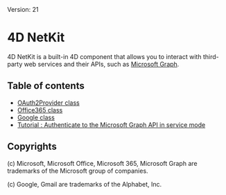 <div class="footer border-top border-gray-light mt-5 pt-3 text-right text-black">
        Version: 21
      </div>
      
# 4D NetKit

4D NetKit is a built-in 4D component that allows you to interact with third-party web services and their APIs, such as [Microsoft Graph](https://docs.microsoft.com/en-us/graph/overview).

## Table of contents

* [OAuth2Provider class](Documentation/Classes/OAuth2Provider.md)
* [Office365 class](Documentation/Classes/Office365.md)
* [Google class](Documentation/Classes/Google.md)
* [Tutorial : Authenticate to the Microsoft Graph API in service mode](Documentation/Tutorial.md)

## Copyrights

(c) Microsoft, Microsoft Office, Microsoft 365, Microsoft Graph are trademarks of the Microsoft group of companies.

(c) Google, Gmail are trademarks of the Alphabet, Inc.
